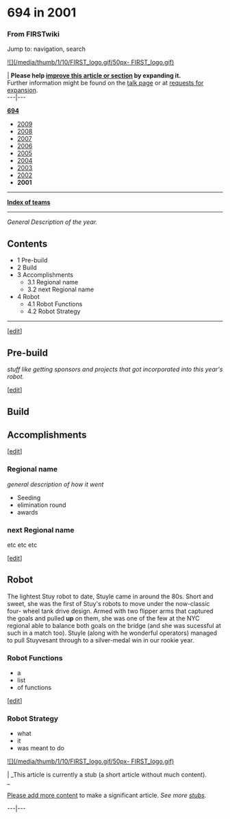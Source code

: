 # 694 in 2001

### From FIRSTwiki

Jump to: navigation, search

[![](/media/thumb/1/10/FIRST_logo.gif/50px-
FIRST_logo.gif)](/index.php/Image:FIRST_logo.gif "" )

| **Please help [improve this article or
section](http://www.firstwiki.net/index.php?title=694_in_2001&action=edit
"http://www.firstwiki.net/index.php?title=694_in_2001&action=edit" ) by
expanding it.**  
Further information might be found on the [talk
page](/index.php?title=Talk:694_in_2001&action=edit "Talk:694 in 2001" ) or at
[requests for expansion](/index.php/FIRSTwiki:Requests_for_expansion
"FIRSTwiki:Requests for expansion" ).  
---|---  
  
**[694](/index.php/694 "694" )**

  * [2009](/index.php/694_in_2009 "694 in 2009" )
  * [2008](/index.php/694_in_2008 "694 in 2008" )
  * [2007](/index.php/694_in_2007 "694 in 2007" )
  * [2006](/index.php/694_in_2006 "694 in 2006" )
  * [2005](/index.php/694_in_2005 "694 in 2005" )
  * [2004](/index.php/694_in_2004 "694 in 2004" )
  * [2003](/index.php/694_in_2003 "694 in 2003" )
  * [2002](/index.php/694_in_2002 "694 in 2002" )
  * **2001**

* * *

**[Index of teams](/index.php/Index_of_teams "Index of teams" )**  
  
---  
  
_General Description of the year._

## Contents

  * 1 Pre-build
  * 2 Build
  * 3 Accomplishments
    * 3.1 Regional name
    * 3.2 next Regional name
  * 4 Robot
    * 4.1 Robot Functions
    * 4.2 Robot Strategy  
---  
  
[[edit](/index.php?title=694_in_2001&action=edit&section=1 "Edit section: Pre-
build" )]

## Pre-build

_stuff like getting sponsors and projects that got incorporated into this
year's robot._

[[edit](/index.php?title=694_in_2001&action=edit&section=2 "Edit section:
Build" )]

## Build


## Accomplishments

[[edit](/index.php?title=694_in_2001&action=edit&section=4 "Edit section:
Regional name" )]

### Regional name

_general description of how it went_

  * Seeding 
  * elimination round 
  * awards 


### next Regional name

etc etc etc

[[edit](/index.php?title=694_in_2001&action=edit&section=6 "Edit section:
Robot" )]

## Robot

The lightest Stuy robot to date, Stuyle came in around the 80s. Short and
sweet, she was the first of Stuy's robots to move under the now-classic four-
wheel tank drive design. Armed with two flipper arms that captured the goals
and pulled **up** on them, she was one of the few at the NYC regional able to
balance both goals on the bridge (and she was sucessful at such in a match
too). Stuyle (along with he wonderful operators) managed to pull Stuyvesant
through to a silver-medal win in our rookie year.


### Robot Functions

  * a 
  * list 
  * of functions 

[[edit](/index.php?title=694_in_2001&action=edit&section=8 "Edit section:
Robot Strategy" )]

### Robot Strategy

  * what 
  * it 
  * was meant to do 

[![](/media/thumb/1/10/FIRST_logo.gif/50px-
FIRST_logo.gif)](/index.php/Image:FIRST_logo.gif "" )

|  _This article is currently a stub (a short article without much content).  
_

[Please add more
content](http://www.firstwiki.net/index.php?title=694_in_2001&action=edit
"http://www.firstwiki.net/index.php?title=694_in_2001&action=edit" ) to make a
significant article. _See more [stubs](/index.php/Special:Shortpages
"Special:Shortpages" )._  
  
---|---  
  
